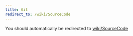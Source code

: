 ```yaml
---
title: Git
redirect_to: /wiki/SourceCode
---
```


You should automatically be redirected to [wiki/SourceCode](SourceCode)
